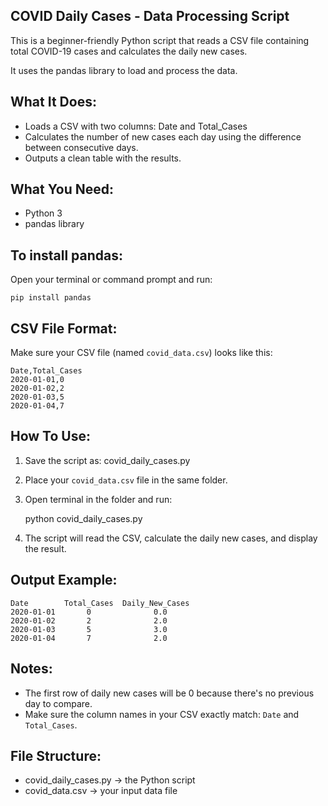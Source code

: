 COVID Daily Cases - Data Processing Script
------------------------------------------

This is a beginner-friendly Python script that reads a CSV file containing total COVID-19 cases and calculates the daily new cases.

It uses the pandas library to load and process the data.

What It Does:
-------------
- Loads a CSV with two columns: Date and Total_Cases
- Calculates the number of new cases each day using the difference between consecutive days.
- Outputs a clean table with the results.

What You Need:
--------------
- Python 3
- pandas library

To install pandas:
------------------
Open your terminal or command prompt and run:

    pip install pandas

CSV File Format:
----------------
Make sure your CSV file (named `covid_data.csv`) looks like this:

    Date,Total_Cases
    2020-01-01,0
    2020-01-02,2
    2020-01-03,5
    2020-01-04,7

How To Use:
-----------
1. Save the script as: covid_daily_cases.py
2. Place your `covid_data.csv` file in the same folder.
3. Open terminal in the folder and run:

    python covid_daily_cases.py

4. The script will read the CSV, calculate the daily new cases, and display the result.

Output Example:
---------------
    Date        Total_Cases  Daily_New_Cases
    2020-01-01       0              0.0
    2020-01-02       2              2.0
    2020-01-03       5              3.0
    2020-01-04       7              2.0

Notes:
------
- The first row of daily new cases will be 0 because there's no previous day to compare.
- Make sure the column names in your CSV exactly match: `Date` and `Total_Cases`.

File Structure:
---------------
- covid_daily_cases.py  → the Python script
- covid_data.csv        → your input data file
